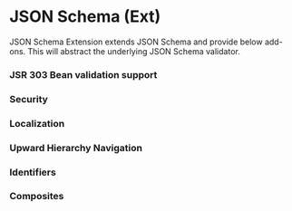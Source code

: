 JSON Schema (Ext)
====

JSON Schema Extension extends JSON Schema and provide below add-ons. This will abstract the underlying JSON Schema validator.

### JSR 303 Bean validation support
### Security
### Localization
### Upward Hierarchy Navigation
### Identifiers
### Composites